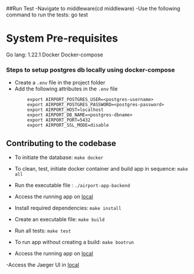 ##Run Test
    -Navigate to middleware(cd middleware)
    -Use the following command to run the tests:
        go test

# System Pre-requisites

Go lang: 1.22.1
Docker
Docker-compose

### Steps to setup postgres db locally using docker-compose

- Create a `.env` file in the project folder
- Add the following attributes in the `.env` file
```
        export AIRPORT_POSTGRES_USER=<postgres-username>
        export AIRPORT_POSTGRES_PASSWORD=<postgres-password>
        export AIRPORT_HOST=localhost
        export AIRPORT_DB_NAME=<postgres-dbname>
        export AIRPORT_PORT=5432
        export AIRPORT_SSL_MODE=disable
```
## Contributing to the codebase

- To initiate the database: `make docker`
- To clean, test, initiate docker container and build app in sequence: `make all`
- Run the executable file : `./airport-app-backend`
- Access the running app on [local](https://0.0.0.0:8080/)

- Install required dependencies: `make install`
- Create an executable file: `make build`
- Run all tests: `make test`

- To run app without creating a build: `make bootrun`
- Access the running app on [local](https://0.0.0.0:8080/)

-Access the Jaeger UI in [local](http://localhost:16686)

